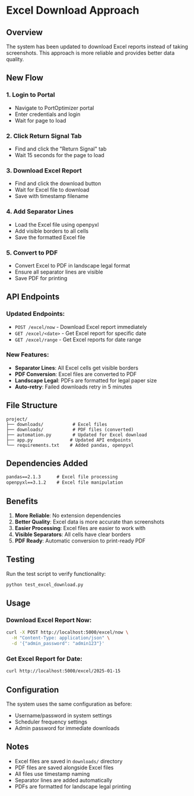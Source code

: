 # Excel Download Approach

## Overview
The system has been updated to download Excel reports instead of taking screenshots. This approach is more reliable and provides better data quality.

## New Flow

### 1. **Login to Portal**
- Navigate to PortOptimizer portal
- Enter credentials and login
- Wait for page to load

### 2. **Click Return Signal Tab**
- Find and click the "Return Signal" tab
- Wait 15 seconds for the page to load

### 3. **Download Excel Report**
- Find and click the download button
- Wait for Excel file to download
- Save with timestamp filename

### 4. **Add Separator Lines**
- Load the Excel file using openpyxl
- Add visible borders to all cells
- Save the formatted Excel file

### 5. **Convert to PDF**
- Convert Excel to PDF in landscape legal format
- Ensure all separator lines are visible
- Save PDF for printing

## API Endpoints

### Updated Endpoints:
- `POST /excel/now` - Download Excel report immediately
- `GET /excel/<date>` - Get Excel report for specific date
- `GET /excel/range` - Get Excel reports for date range

### New Features:
- **Separator Lines**: All Excel cells get visible borders
- **PDF Conversion**: Excel files are converted to PDF
- **Landscape Legal**: PDFs are formatted for legal paper size
- **Auto-retry**: Failed downloads retry in 5 minutes

## File Structure

```
project/
├── downloads/           # Excel files
├── downloads/           # PDF files (converted)
├── automation.py        # Updated for Excel download
├── app.py              # Updated API endpoints
└── requirements.txt    # Added pandas, openpyxl
```

## Dependencies Added

```txt
pandas==2.1.3      # Excel file processing
openpyxl==3.1.2    # Excel file manipulation
```

## Benefits

1. **More Reliable**: No extension dependencies
2. **Better Quality**: Excel data is more accurate than screenshots
3. **Easier Processing**: Excel files are easier to work with
4. **Visible Separators**: All cells have clear borders
5. **PDF Ready**: Automatic conversion to print-ready PDF

## Testing

Run the test script to verify functionality:

```bash
python test_excel_download.py
```

## Usage

### Download Excel Report Now:
```bash
curl -X POST http://localhost:5000/excel/now \
  -H "Content-Type: application/json" \
  -d '{"admin_password": "admin123"}'
```

### Get Excel Report for Date:
```bash
curl http://localhost:5000/excel/2025-01-15
```

## Configuration

The system uses the same configuration as before:
- Username/password in system settings
- Scheduler frequency settings
- Admin password for immediate downloads

## Notes

- Excel files are saved in `downloads/` directory
- PDF files are saved alongside Excel files
- All files use timestamp naming
- Separator lines are added automatically
- PDFs are formatted for landscape legal printing

